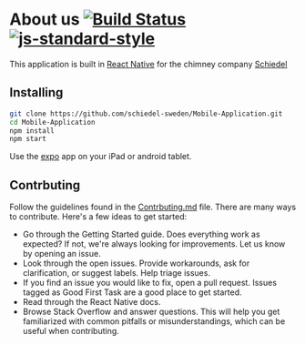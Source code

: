 # About us [![Build Status](https://travis-ci.org/schiedel-sweden/Mobile-Application.svg?branch=master)](https://travis-ci.org/schiedel-sweden/Mobile-Application) [![js-standard-style](https://img.shields.io/badge/code%20style-standard-brightgreen.svg)](http://standardjs.com/)

This application is built in [React Native](https://facebook.github.io/react-native/)
for the chimney company [Schiedel](https://www.schiedel.com/se/)
## Installing

```BASH
git clone https://github.com/schiedel-sweden/Mobile-Application.git
cd Mobile-Application
npm install
npm start
```
Use the [expo](https://expo.io/) app on your iPad or android tablet.

## Contrbuting
Follow the guidelines found in the [Contrbuting.md](https://github.com/schiedel-sweden/Mobile-Application/blob/master/CONTRIBUTING.md) file.
There are many ways to contribute. Here's a few ideas to get started:
* Go through the Getting Started guide. Does everything work as expected? If not, we're always looking for improvements. Let us know by opening an issue.
* Look through the open issues. Provide workarounds, ask for clarification, or suggest labels. Help triage issues.
* If you find an issue you would like to fix, open a pull request. Issues tagged as Good First Task are a good place to get started.
* Read through the React Native docs.
* Browse Stack Overflow and answer questions. This will help you get familiarized with common pitfalls or misunderstandings, which can be useful when contributing.
